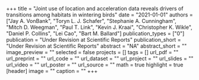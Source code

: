 +++
title = "Joint use of location and acceleration data reveals drivers of transitions among habitats in wintering birds"
date = "2021-01-01"
authors = ["Jay A. VonBank", "Toryn L. J. Schafer", "Stephanie A. Cunningham", "Mitch D. Weegman", "Paul T. Link", "Kevin J. Kraai", "Christopher K. Wikle", "Daniel P. Collins", "Lei Cao", "Bart M. Ballard"]
publication_types = ["0"]
publication = "Under Revision at Scientific Reports"
publication_short = "Under Revision at Scientific Reports"
abstract = "NA"
abstract_short = ""
image_preview = ""
selected = false
projects = []
tags = []
url_pdf = ""
url_preprint = ""
url_code = ""
url_dataset = ""
url_project = ""
url_slides = ""
url_video = ""
url_poster = ""
url_source = ""
math = true
highlight = true
[header]
image = ""
caption = ""
+++
